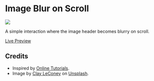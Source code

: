 # Image Blur on Scroll
![](https://github.com/scepterdoescode/image-blur-on-scroll-interaction/blob/6935d704a2a61011b127d948ce9412bc742912c7/image-blur-preview.gif)

A simple interaction where the image header becomes blurry on scroll.

[Live Preview](https://codepen.io/pleasedonotdisturb/pen/zYpwWwm)

## Credits
- Inspired by [Online Tutorials](https://youtu.be/Q9NcjZlv6ys).
- Image by [Clay LeConey](https://unsplash.com/@clayleconey) on [Unsplash](https://unsplash.com/photos/IgGgPUHfduQ).
